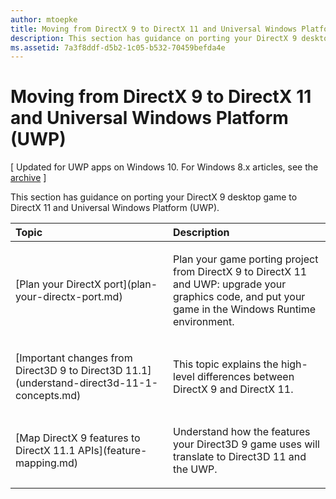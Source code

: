 ```yaml
---
author: mtoepke
title: Moving from DirectX 9 to DirectX 11 and Universal Windows Platform (UWP)
description: This section has guidance on porting your DirectX 9 desktop game to DirectX 11 and Universal Windows Platform (UWP).
ms.assetid: 7a3f8ddf-d5b2-1c05-b532-70459befda4e
---
```


# Moving from DirectX 9 to DirectX 11 and Universal Windows Platform (UWP)


\[ Updated for UWP apps on Windows 10. For Windows 8.x articles, see the [archive](http://go.microsoft.com/fwlink/p/?linkid=619132) \]

This section has guidance on porting your DirectX 9 desktop game to DirectX 11 and Universal Windows Platform (UWP).

<table>
<colgroup>
<col width="50%" />
<col width="50%" />
</colgroup>
<thead>
<tr class="header">
<th align="left">Topic</th>
<th align="left">Description</th>
</tr>
</thead>
<tbody>
<tr class="odd">
<td align="left"><p>[Plan your DirectX port](plan-your-directx-port.md)</p></td>
<td align="left"><p>Plan your game porting project from DirectX 9 to DirectX 11 and UWP: upgrade your graphics code, and put your game in the Windows Runtime environment.</p></td>
</tr>
<tr class="even">
<td align="left"><p>[Important changes from Direct3D 9 to Direct3D 11.1](understand-direct3d-11-1-concepts.md)</p></td>
<td align="left"><p>This topic explains the high-level differences between DirectX 9 and DirectX 11.</p></td>
</tr>
<tr class="odd">
<td align="left"><p>[Map DirectX 9 features to DirectX 11.1 APIs](feature-mapping.md)</p></td>
<td align="left"><p>Understand how the features your Direct3D 9 game uses will translate to Direct3D 11 and the UWP.</p></td>
</tr>
</tbody>
</table>

 

 

 






<!--HONumber=Jun16_HO2-->


